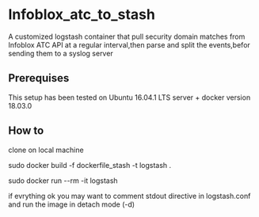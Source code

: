 # Infoblox_atc_to_stash
A customized logstash container that pull security domain matches from Infoblox ATC API at a regular interval,then parse and split the events,befor sending them to a syslog server 
## Prerequises
This setup has been tested on Ubuntu 16.04.1 LTS server + docker version 18.03.0
## How to
clone on local machine

sudo docker build -f dockerfile_stash -t logstash .

sudo docker run --rm -it logstash

if evrything ok you may want to comment stdout directive in logstash.conf and run the image in detach mode (-d)
